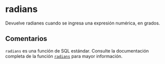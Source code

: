 ﻿---
SidebarGroup: "index-math-functions"
Autogenerated: true
---

# radians

Devuelve radianes cuando se ingresa una expresión numérica, en grados.

## Comentarios 

`radians` es una función de SQL estándar. Consulte la documentación completa de la función [`radians`](https://learn.microsoft.com/es-es/sql/t-sql/functions/radians-transact-sql) para mayor información.

